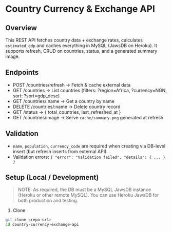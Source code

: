 # Country Currency & Exchange API

## Overview
This REST API fetches country data + exchange rates, calculates `estimated_gdp` and caches everything in MySQL (JawsDB on Heroku). It supports refresh, CRUD on countries, status, and a generated summary image.

## Endpoints
- POST /countries/refresh → Fetch & cache external data
- GET /countries → List countries (filters: ?region=Africa, ?currency=NGN, sort: ?sort=gdp_desc)
- GET /countries/:name → Get a country by name
- DELETE /countries/:name → Delete country record
- GET /status → { total_countries, last_refreshed_at }
- GET /countries/image → Serve `cache/summary.png` generated at refresh

## Validation
- `name`, `population`, `currency_code` are required when creating via DB-level insert (but refresh inserts from external API).
- Validation errors: `{ "error": "Validation failed", "details": { ... } }`

## Setup (Local / Development)
> NOTE: As required, the DB must be a MySQL JawsDB instance (Heroku or other remote MySQL). You can use Heroku JawsDB for both production and testing.

1. Clone
```bash
git clone <repo-url>
cd country-currency-exchange-api
